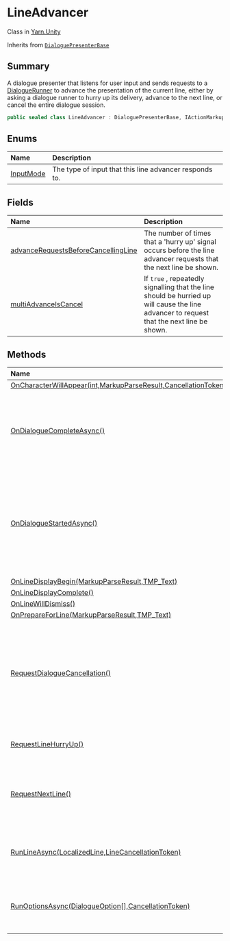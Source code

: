 # LineAdvancer

Class in [Yarn.Unity](/docs/api/csharp/yarn.unity.md)

Inherits from [`DialoguePresenterBase`](/docs/api/csharp/yarn.unity.dialoguepresenterbase.md)

## Summary


A dialogue presenter that listens for user input and sends requests to a  <a href="yarn.unity.dialoguerunner.md">DialogueRunner</a>  to advance the presentation of the current line,
either by asking a dialogue runner to hurry up its delivery, advance to
the next line, or cancel the entire dialogue session.


```csharp
public sealed class LineAdvancer : DialoguePresenterBase, IActionMarkupHandler
```

## Enums

|Name|Description|
|:---|:---|
|[InputMode](/docs/api/csharp/yarn.unity.lineadvancer.inputmode.md)|The type of input that this line advancer responds to.|

## Fields

|Name|Description|
|:---|:---|
|[advanceRequestsBeforeCancellingLine](/docs/api/csharp/yarn.unity.lineadvancer.advancerequestsbeforecancellingline.md)|The number of times that a 'hurry up' signal occurs before the line advancer requests that the next line be shown.|
|[multiAdvanceIsCancel](/docs/api/csharp/yarn.unity.lineadvancer.multiadvanceiscancel.md)|If  <code>true</code> , repeatedly signalling that the line should be hurried up will cause the line advancer to request that the next line be shown.|

## Methods

|Name|Description|
|:---|:---|
|[OnCharacterWillAppear(int,MarkupParseResult,CancellationToken)](/docs/api/csharp/yarn.unity.lineadvancer.oncharacterwillappear.md)||
|[OnDialogueCompleteAsync()](/docs/api/csharp/yarn.unity.lineadvancer.ondialoguecompleteasync.md)|Called by a dialogue runner when dialogue ends to remove the input action handlers.|
|[OnDialogueStartedAsync()](/docs/api/csharp/yarn.unity.lineadvancer.ondialoguestartedasync.md)|Called by a dialogue runner when dialogue starts to add input action handlers for advancing the line.|
|[OnLineDisplayBegin(MarkupParseResult,TMP_Text)](/docs/api/csharp/yarn.unity.lineadvancer.onlinedisplaybegin.md)||
|[OnLineDisplayComplete()](/docs/api/csharp/yarn.unity.lineadvancer.onlinedisplaycomplete.md)||
|[OnLineWillDismiss()](/docs/api/csharp/yarn.unity.lineadvancer.onlinewilldismiss.md)||
|[OnPrepareForLine(MarkupParseResult,TMP_Text)](/docs/api/csharp/yarn.unity.lineadvancer.onprepareforline.md)||
|[RequestDialogueCancellation()](/docs/api/csharp/yarn.unity.lineadvancer.requestdialoguecancellation.md)|Requests that the dialogue runner to instruct all line views to dismiss their content, and then stops the dialogue.|
|[RequestLineHurryUp()](/docs/api/csharp/yarn.unity.lineadvancer.requestlinehurryup.md)|Requests that the line be hurried up.|
|[RequestNextLine()](/docs/api/csharp/yarn.unity.lineadvancer.requestnextline.md)|Requests that the dialogue runner proceeds to the next line.|
|[RunLineAsync(LocalizedLine,LineCancellationToken)](/docs/api/csharp/yarn.unity.lineadvancer.runlineasync.md)|Called by a dialogue view to signal that a line is running.|
|[RunOptionsAsync(DialogueOption[],CancellationToken)](/docs/api/csharp/yarn.unity.lineadvancer.runoptionsasync.md)|Called by a dialogue view to signal that options are running.|

